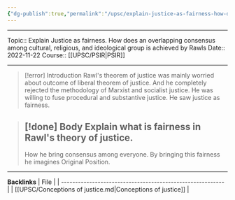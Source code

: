 ```yaml
---
{"dg-publish":true,"permalink":"/upsc/explain-justice-as-fairness-how-does-an-overlapping-consensus-among-cultural-religious-and-ideological-group-is-achieved-by-rawls/","dgHomeLink":true,"dgPassFrontmatter":false}
---
```


----
Topic:: Explain Justice as fairness. How does an overlapping consensus among cultural, religious, and ideological group is achieved by Rawls
Date:: 2022-11-22
Course:: [[UPSC/PSIR|PSIR]] 

----
>[!error]  Introduction 
>Rawl's theorem of justice was mainly worried about outcome of liberal theorem of justice. And he completely rejected the methodology of Marxist and socialist justice. He was willing to fuse procedural and substantive justice. He saw justice as fairness. 


> [!done] Body 
>  Explain what is fairness in Rawl's theory of justice. 
>  - 
>  How he bring consensus among everyone. 
>  By bringing this fairness he imagines Original Position. 
>  




---
**Backlinks**
| File                                                       |
| ---------------------------------------------------------- |
| [[UPSC/Conceptions of justice.md\|Conceptions of justice]] |




